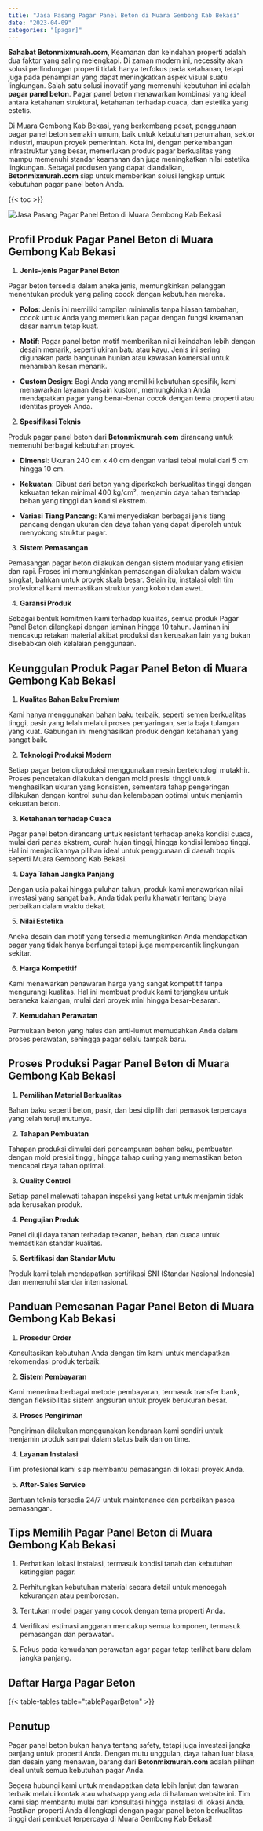 ```yaml
---
title: "Jasa Pasang Pagar Panel Beton di Muara Gembong Kab Bekasi"
date: "2023-04-09"
categories: "[pagar]"
---
```


**Sahabat Betonmixmurah.com**, Keamanan dan keindahan properti adalah dua faktor yang saling melengkapi. Di zaman modern ini, necessity akan solusi perlindungan properti tidak hanya terfokus pada ketahanan, tetapi juga pada penampilan yang dapat meningkatkan aspek visual suatu lingkungan. Salah satu solusi inovatif yang memenuhi kebutuhan ini adalah **pagar panel beton**. Pagar panel beton menawarkan kombinasi yang ideal antara ketahanan struktural, ketahanan terhadap cuaca, dan estetika yang estetis.  

Di Muara Gembong Kab Bekasi, yang berkembang pesat, penggunaan pagar panel beton semakin umum, baik untuk kebutuhan perumahan, sektor industri, maupun proyek pemerintah. Kota ini, dengan perkembangan infrastruktur yang besar, memerlukan produk pagar berkualitas yang mampu memenuhi standar keamanan dan juga meningkatkan nilai estetika lingkungan. Sebagai produsen yang dapat diandalkan, **Betonmixmurah.com** siap untuk memberikan solusi lengkap untuk kebutuhan pagar panel beton Anda.

{{< toc >}}

![Jasa Pasang Pagar Panel Beton di Muara Gembong Kab Bekasi](/images/pagar/pagar-beton-24.jpg)

## Profil Produk Pagar Panel Beton di Muara Gembong Kab Bekasi

1. **Jenis-jenis Pagar Panel Beton**  

Pagar beton tersedia dalam aneka jenis, memungkinkan pelanggan menentukan produk yang paling cocok dengan kebutuhan mereka.  

- **Polos**: Jenis ini memiliki tampilan minimalis tanpa hiasan tambahan, cocok untuk Anda yang memerlukan pagar dengan fungsi keamanan dasar namun tetap kuat.  

- **Motif**: Pagar panel beton motif memberikan nilai keindahan lebih dengan desain menarik, seperti ukiran batu atau kayu. Jenis ini sering digunakan pada bangunan hunian atau kawasan komersial untuk menambah kesan menarik.  

- **Custom Design**: Bagi Anda yang memiliki kebutuhan spesifik, kami menawarkan layanan desain kustom, memungkinkan Anda mendapatkan pagar yang benar-benar cocok dengan tema properti atau identitas proyek Anda.  

2. **Spesifikasi Teknis**  

Produk pagar panel beton dari **Betonmixmurah.com** dirancang untuk memenuhi berbagai kebutuhan proyek.  

- **Dimensi**: Ukuran 240 cm x 40 cm dengan variasi tebal mulai dari 5 cm hingga 10 cm.  

- **Kekuatan**: Dibuat dari beton yang diperkokoh berkualitas tinggi dengan kekuatan tekan minimal 400 kg/cm², menjamin daya tahan terhadap beban yang tinggi dan kondisi ekstrem.  

- **Variasi Tiang Pancang**: Kami menyediakan berbagai jenis tiang pancang dengan ukuran dan daya tahan yang dapat diperoleh untuk menyokong struktur pagar.  

3. **Sistem Pemasangan**  

Pemasangan pagar beton dilakukan dengan sistem modular yang efisien dan rapi. Proses ini memungkinkan pemasangan dilakukan dalam waktu singkat, bahkan untuk proyek skala besar. Selain itu, instalasi oleh tim profesional kami memastikan struktur yang kokoh dan awet.  

4. **Garansi Produk**  

Sebagai bentuk komitmen kami terhadap kualitas, semua produk Pagar Panel Beton dilengkapi dengan jaminan hingga 10 tahun. Jaminan ini mencakup retakan material akibat produksi dan kerusakan lain yang bukan disebabkan oleh kelalaian penggunaan.

## Keunggulan Produk Pagar Panel Beton di Muara Gembong Kab Bekasi 

1. **Kualitas Bahan Baku Premium**  

Kami hanya menggunakan bahan baku terbaik, seperti semen berkualitas tinggi, pasir yang telah melalui proses penyaringan, serta baja tulangan yang kuat. Gabungan ini menghasilkan produk dengan ketahanan yang sangat baik.  

2. **Teknologi Produksi Modern**  

Setiap pagar beton diproduksi menggunakan mesin berteknologi mutakhir. Proses pencetakan dilakukan dengan mold presisi tinggi untuk menghasilkan ukuran yang konsisten, sementara tahap pengeringan dilakukan dengan kontrol suhu dan kelembapan optimal untuk menjamin kekuatan beton.  

3. **Ketahanan terhadap Cuaca**  

Pagar panel beton dirancang untuk resistant terhadap aneka kondisi cuaca, mulai dari panas ekstrem, curah hujan tinggi, hingga kondisi lembap tinggi. Hal ini menjadikannya pilihan ideal untuk penggunaan di daerah tropis seperti Muara Gembong Kab Bekasi.  

4. **Daya Tahan Jangka Panjang**  

Dengan usia pakai hingga puluhan tahun, produk kami menawarkan nilai investasi yang sangat baik. Anda tidak perlu khawatir tentang biaya perbaikan dalam waktu dekat.  

5. **Nilai Estetika**  

Aneka desain dan motif yang tersedia memungkinkan Anda mendapatkan pagar yang tidak hanya berfungsi tetapi juga mempercantik lingkungan sekitar.  

6. **Harga Kompetitif**  

Kami menawarkan penawaran harga yang sangat kompetitif tanpa mengurangi kualitas. Hal ini membuat produk kami terjangkau untuk beraneka kalangan, mulai dari proyek mini hingga besar-besaran.  

7. **Kemudahan Perawatan**  

Permukaan beton yang halus dan anti-lumut memudahkan Anda dalam proses perawatan, sehingga pagar selalu tampak baru.

## Proses Produksi Pagar Panel Beton di Muara Gembong Kab Bekasi

1. **Pemilihan Material Berkualitas**  

Bahan baku seperti beton, pasir, dan besi dipilih dari pemasok terpercaya yang telah teruji mutunya.

2. **Tahapan Pembuatan**  

Tahapan produksi dimulai dari pencampuran bahan baku, pembuatan dengan mold presisi tinggi, hingga tahap curing yang memastikan beton mencapai daya tahan optimal.

3. **Quality Control**  

Setiap panel melewati tahapan inspeksi yang ketat untuk menjamin tidak ada kerusakan produk.

4. **Pengujian Produk**  

Panel diuji daya tahan terhadap tekanan, beban, dan cuaca untuk memastikan standar kualitas.

5. **Sertifikasi dan Standar Mutu**  

Produk kami telah mendapatkan sertifikasi SNI (Standar Nasional Indonesia) dan memenuhi standar internasional.

## Panduan Pemesanan Pagar Panel Beton di Muara Gembong Kab Bekasi

1. **Prosedur Order**  

Konsultasikan kebutuhan Anda dengan tim kami untuk mendapatkan rekomendasi produk terbaik.

2. **Sistem Pembayaran**  

Kami menerima berbagai metode pembayaran, termasuk transfer bank, dengan fleksibilitas sistem angsuran untuk proyek berukuran besar.

3. **Proses Pengiriman**  

Pengiriman dilakukan menggunakan kendaraan kami sendiri untuk menjamin produk sampai dalam status baik dan on time.

4. **Layanan Instalasi**  

Tim profesional kami siap membantu pemasangan di lokasi proyek Anda.

5. **After-Sales Service**  

Bantuan teknis tersedia 24/7 untuk maintenance dan perbaikan pasca pemasangan.

## Tips Memilih Pagar Panel Beton di Muara Gembong Kab Bekasi

1. Perhatikan lokasi instalasi, termasuk kondisi tanah dan kebutuhan ketinggian pagar.  

2. Perhitungkan kebutuhan material secara detail untuk mencegah kekurangan atau pemborosan.  

3. Tentukan model pagar yang cocok dengan tema properti Anda.  

4. Verifikasi estimasi anggaran mencakup semua komponen, termasuk pemasangan dan perawatan.  

5. Fokus pada kemudahan perawatan agar pagar tetap terlihat baru dalam jangka panjang.

## Daftar Harga Pagar Beton

{{< table-tables table="tablePagarBeton" >}}

## Penutup

Pagar panel beton bukan hanya tentang safety, tetapi juga investasi jangka panjang untuk properti Anda. Dengan mutu unggulan, daya tahan luar biasa, dan desain yang menawan, barang dari **Betonmixmurah.com** adalah pilihan ideal untuk semua kebutuhan pagar Anda.  

Segera hubungi kami untuk mendapatkan data lebih lanjut dan tawaran terbaik melalui kontak atau whatsapp yang ada di halaman website ini. Tim kami siap membantu mulai dari konsultasi hingga instalasi di lokasi Anda. Pastikan properti Anda dilengkapi dengan pagar panel beton berkualitas tinggi dari pembuat terpercaya di Muara Gembong Kab Bekasi!